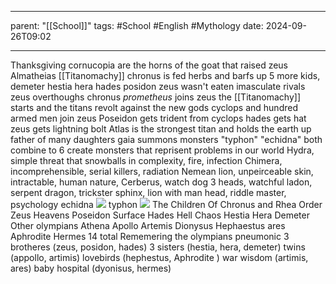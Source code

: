 
---
parent: "[[School]]"
tags:
	#School
	#English
	#Mythology
date: 2024-09-26T09:02

---


Thanksgiving cornucopia are the horns of the goat that raised zeus Almatheias
[[Titanomachy]]
chronus is fed herbs and barfs up 5 more kids, 
	demeter
	hestia 
	hera 
	hades
	posidon
		zeus wasn't eaten
imasculate rivals
zeus overthoughs chronus
*prometheus* joins zeus
the [[Titanomachy]] starts and the titans revolt against the new gods
cyclops and hundred armed men join zeus
Poseidon gets trident from cyclops
hades gets hat
zeus gets lightning bolt
Atlas is the strongest titan and holds the earth up father of many daughters 
gaia summons monsters "typhon" "echidna"
both combine to 6 create monsters that reprisent problems in our world
	Hydra, simple threat that snowballs in complexity, fire, infection
	Chimera, incomprehensible, serial killers, radiation
	Nemean lion, unpeirceable skin, intractable, human nature, 
	Cerberus, watch dog 3 heads, watchful
	ladon, serpent dragon, trickster
	sphinx, lion with man head, riddle master, psychology 
echidna
![](https://greekgodsandgoddesses.net/wp-content/uploads/2017/02/Echidna.jpg)
typhon
![](https://static.wikia.nocookie.net/greek-myth933/images/6/6c/TyphonInHell.jpeg/revision/latest?cb=20170803082247)
The Children Of Chronus and Rhea
Order
	Zeus
		Heavens 
	Poseidon 
		Surface
	Hades
		Hell
Chaos
	Hestia
	Hera
	Demeter
Other olympians 
	Athena 
	Apollo
	Artemis
	Dionysus
	Hephaestus
	ares
	Aphrodite 
	Hermes 
14 total
Rememering the olympians pneumonic 
3 brotheres (zeus, posidon, hades)
3 sisters (hestia, hera, demeter)
twins (appollo, artimis)
lovebirds (hephestus, Aphrodite )
war wisdom (artimis, ares)
baby hospital (dyonisus, hermes)
